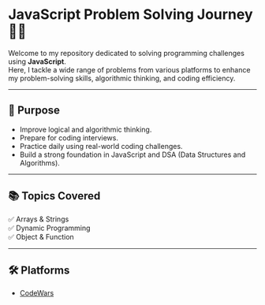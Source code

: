 # JavaScript Problem Solving Journey 🧠🚀

Welcome to my repository dedicated to solving programming challenges using **JavaScript**.  
Here, I tackle a wide range of problems from various platforms to enhance my problem-solving skills, algorithmic thinking, and coding efficiency.

---

## 🚀 Purpose

- Improve logical and algorithmic thinking.
- Prepare for coding interviews.
- Practice daily using real-world coding challenges.
- Build a strong foundation in JavaScript and DSA (Data Structures and Algorithms).

---

## 📚 Topics Covered

✅ Arrays & Strings    
✅ Dynamic Programming  
✅ Object & Function    

---

## 🛠 Platforms

- [CodeWars](https://www.codewars.com/)

